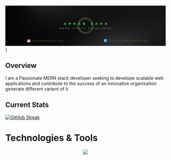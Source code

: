 
![LinkedIn Banner](./images/github-banner.png "GitHub Banner")]


## Overview
I am a Passionate MERN stack developer seeking to
develope scalable web
applications and contribute to the success
of an innovative organization
generate different varient of it

## Current Stats
[![GitHub Streak](https://streak-stats.demolab.com?user=ArnabTo&theme=soft-green&hide_border=true&border_radius=6&card_width=500)](https://git.io/streak-stats)

# Technologies & Tools
<p align="center">
  <a href="https://skillicons.dev">
    <img src="https://skillicons.dev/icons?i=react,express,firebase,js,mongodb,netlify,nodejs,tailwind,bootstrap,vite" />
  </a>
</p>